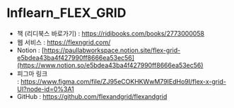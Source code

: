 # Inflearn_FLEX_GRID

-   책 (리디북스 바로가기) : https://ridibooks.com/books/2773000058
-   웹 서비스 : https://flexngrid.com/
-   Notion : [https://paullabworkspace.notion.site/flex-grid-e5bdea43ba4f427990ff8666ea53ec56](https://www.notion.so/e5bdea43ba4f427990ff8666ea53ec56)
-   피그마 링크 : https://www.figma.com/file/ZJ95eCOKHKWwM79IEdHo9I/flex-x-grid-UI?node-id=0%3A1
-   GitHub : https://github.com/flexandgrid/flexandgrid
